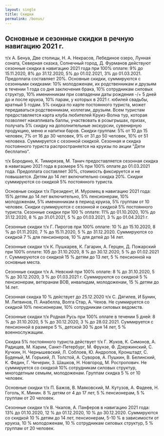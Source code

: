 ```yaml
---
layout: single
title: Скидки
permalink: /bonus/
---
```


## Основные и сезонные скидки в речную навигацию 2021 г.

т/х А. Бенуа, Две столицы, Н. А. Некрасов, Лебединое озеро, Лунная соната, Северная сказка, Солнечный город, Д. Фурманов действуют сезонные скидки в навигацию 2021 года при 100% оплате:  9% до 15.11.2020, 8% до 31.12.2020, 5% до 01.02.2021, 3% до 01.03.2021. Предоплата составляет 20%. Основные скидки, суммируются с сезонными скидками: 10% молодоженам, их родственникам и друзьям в течении 1 года со дня заключения брака, 10% сотрудникам силовых структур, 10% именинникам при совпадении даты рождения -/+ 5 дней до и после круиза, 10% парам, у которых в 2021 г. юбилей свадьбы, кратный 5 годам. 5% скидка по карте постоянного туриста, может передаваться родственникам, коллегам, друзьям. Всем туристам предоставляется карта клуба любителей Круиз-Волна тур, которая позволяет накапливать баллы, участвовать в розыгрышах, призах, получать 5% скидку на дополнительные экскурсии, сувенирную продукцию, меню и напитки баров. Скидки группам: 5% от 10 до 15 человек, 7% от 16 до 30 человек, 9% от 31 до 50 человек, 10% от 51 человека. Суммируется с сезонной скидкой. Сезонная и скидка постоянного туриста распространяется на круизы по акции "Дети бесплатно".

т/х Бородино, К. Тимирязев, М. Танич предоставляется сезонная скидка в навигацию 2021 года в размере 5% при 100% оплате до 01.03.2021 года. Предоплата составляет 30%, стоимость фиксируется и не повышается. Детям до 14 лет включительно скидка 20%. Скидки суммируются со скидкой 5% постоянного туриста.

Основные скидки т/х Президент, И. Муромец в навигацию 2021 года: 15% детям до 14 лет включительно, 5% пенсионерам, 10% молодоженам, 5% именинникам в период круиза, 5% группам от 10 человек. Скидки суммируются с сезонной и  скидкой 5% постоянного туриста. Сезонные скидки при 100 % оплате: 11% до 01.10.2020, 10% до 31.12.2020, 8 % до 31.01.2021, 5 %  до 01.03.2021, 3 % до 01.04.2021 г.

Сезонные скидки т/х Г. Пирогов при 100% оплате: 10 % до 15.10.2020, 8 % до 01.11.2020, 7 % до 15.11.2020, 5 % до 31.12.2020. Суммируются со скидкой 7 % для пенсионеров, 10 % для детей до 14 лет.

Сезонные скидки т/х К. Пушкарев, К. Гагарин, А. Герцен, Д. Пожарский при 100% оплате: 105 до 31.10.2020, 8 % до 30.12.2020, 5 % до 01.02.2021 г. Суммируются со скидкой 15 % детям до 13 лет, 5 % пенсионной на основные места.

Сезонные скидки т/х А. Невский при 100% оплате: 8 % до 31.10.2020, 5 % до 30.12.2020, 3 % до 01.03.2021 г. Суммируются со скидкой 5 % пенсионерам, ветеранам ВОВ, инвалидам, молодоженам, 15 % детям до 14 лет.

Сезонная скидка 10 % действует до 25.12.2020 т/х С. Дягилев, И Бунин, М. Литвинов, П. Анабелла, Волга Стар, А. Чехов. Не суммируется со скидкой 10% пенсионерам, 10% сотрудникам силовых ведомств.

Сезонные скидки т/х Родная Русь при 100% оплате в течении 5 дней: 8 % до 31.10.2020, 5 % до 30.12.2020, 3 % до 28.02.2021. Суммируется с пенсионной в размере 5 %, детской 30 % доя 14 лет, 5 % военнослужащим.

Скидка 5% постоянного туриста действует т/х Г. Жуков, К. Симонов, А. Радищев, М. Карим, Санкт-Петербург, М. Фрунзе, Ф. Дзержинский, С. Кучкин, Н. Чернышевский, Л. Соблоев, Ю. Андропов, Кронштадт, С. Буденый, М. Горький, Л. Толстой, А. Суворов, А. Пушкин, В. Белинский, К. Федин, Г. Чичерин, З. Шашков, Н. Новгород, М. Ростропович. Не суммируется со скидкой 10% сотрудникам силовых структур, многодетным семьям, молодоженам. Группам скидка 5 % от 10 человек.

Основные скидки т/х П. Бажов, В. Маяковский, М. Кутузов, А. Фадеев, Н. Гоголь, К. Минин. 8 % детям от 4 до 17 лет, 5 % пенсионерам, 5 % группам от 20 человек.

Сезонные скидки т/х В. Чкалов, А. Панферов в навигацию 2021 года: 13% до 01.10.2020, 12 % до 01.12.2020, 10 % до 30.12.2020. Суммируются со скидкой 10 % детям до 14 лет, пенсионерам, 5-10 % в зависимости от круиза, 10 % молодоженам, 10 % сотрудникам силовых структур, 5 % группам от 20 человек.
